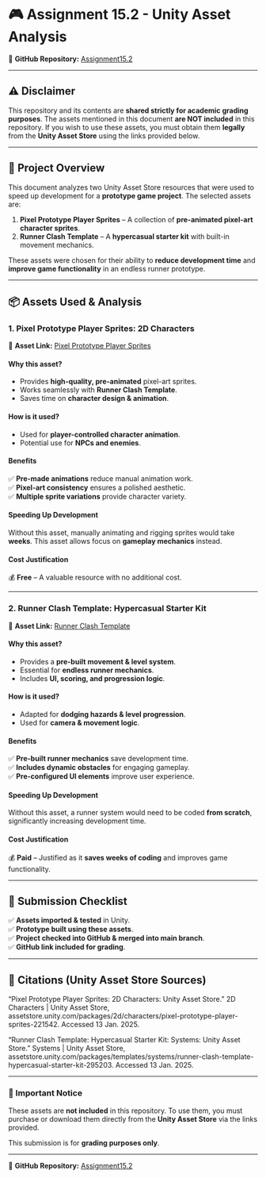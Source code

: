 # 🎮 Assignment 15.2 - Unity Asset Analysis  

📌 **GitHub Repository:** [Assignment15.2](https://github.com/patxg/Assignment15.2)  

---

## ⚠️ Disclaimer  
This repository and its contents are **shared strictly for academic grading purposes**. The assets mentioned in this document **are NOT included** in this repository. If you wish to use these assets, you must obtain them **legally** from the **Unity Asset Store** using the links provided below.  

---

## 📜 Project Overview  
This document analyzes two Unity Asset Store resources that were used to speed up development for a **prototype game project**. The selected assets are:  

1. **Pixel Prototype Player Sprites** – A collection of **pre-animated pixel-art character sprites**.  
2. **Runner Clash Template** – A **hypercasual starter kit** with built-in movement mechanics.  

These assets were chosen for their ability to **reduce development time** and **improve game functionality** in an endless runner prototype.  

---

## 📦 Assets Used & Analysis  

### **1. Pixel Prototype Player Sprites: 2D Characters**  
🔗 **Asset Link:** [Pixel Prototype Player Sprites](https://assetstore.unity.com/packages/2d/characters/pixel-prototype-player-sprites-221542)  

#### **Why this asset?**  
- Provides **high-quality, pre-animated** pixel-art sprites.  
- Works seamlessly with **Runner Clash Template**.  
- Saves time on **character design & animation**.  

#### **How is it used?**  
- Used for **player-controlled character animation**.  
- Potential use for **NPCs and enemies**.  

#### **Benefits**  
✅ **Pre-made animations** reduce manual animation work.  
✅ **Pixel-art consistency** ensures a polished aesthetic.  
✅ **Multiple sprite variations** provide character variety.  

#### **Speeding Up Development**  
Without this asset, manually animating and rigging sprites would take **weeks**. This asset allows focus on **gameplay mechanics** instead.  

#### **Cost Justification**  
💰 **Free** – A valuable resource with no additional cost.  

---

### **2. Runner Clash Template: Hypercasual Starter Kit**  
🔗 **Asset Link:** [Runner Clash Template](https://assetstore.unity.com/packages/templates/systems/runner-clash-template-hypercasual-starter-kit-295203)  

#### **Why this asset?**  
- Provides a **pre-built movement & level system**.  
- Essential for **endless runner mechanics**.  
- Includes **UI, scoring, and progression logic**.  

#### **How is it used?**  
- Adapted for **dodging hazards & level progression**.  
- Used for **camera & movement logic**.  

#### **Benefits**  
✅ **Pre-built runner mechanics** save development time.  
✅ **Includes dynamic obstacles** for engaging gameplay.  
✅ **Pre-configured UI elements** improve user experience.  

#### **Speeding Up Development**  
Without this asset, a runner system would need to be coded **from scratch**, significantly increasing development time.  

#### **Cost Justification**  
💰 **Paid** – Justified as it **saves weeks of coding** and improves game functionality.  

---

## 📂 Submission Checklist  
✅ **Assets imported & tested** in Unity.  
✅ **Prototype built using these assets**.  
✅ **Project checked into GitHub & merged into main branch**.  
✅ **GitHub link included for grading**.  

---

## 📜 Citations (Unity Asset Store Sources)  
“Pixel Prototype Player Sprites: 2D Characters: Unity Asset Store.”
2D Characters | Unity Asset Store,
assetstore.unity.com/packages/2d/characters/pixel-prototype-player-sprites-221542.
Accessed 13 Jan. 2025.

“Runner Clash Template: Hypercasual Starter Kit: Systems: Unity Asset Store.”
Systems | Unity Asset Store,
assetstore.unity.com/packages/templates/systems/runner-clash-template-hypercasual-starter-kit-295203.
Accessed 13 Jan. 2025.

---

### **🚀 Important Notice**  
These assets are **not included** in this repository. To use them, you must purchase or download them directly from the **Unity Asset Store** via the links provided.  

This submission is for **grading purposes only**.  

---

📌 **GitHub Repository:** [Assignment15.2](https://github.com/patxg/Assignment15.2)  


